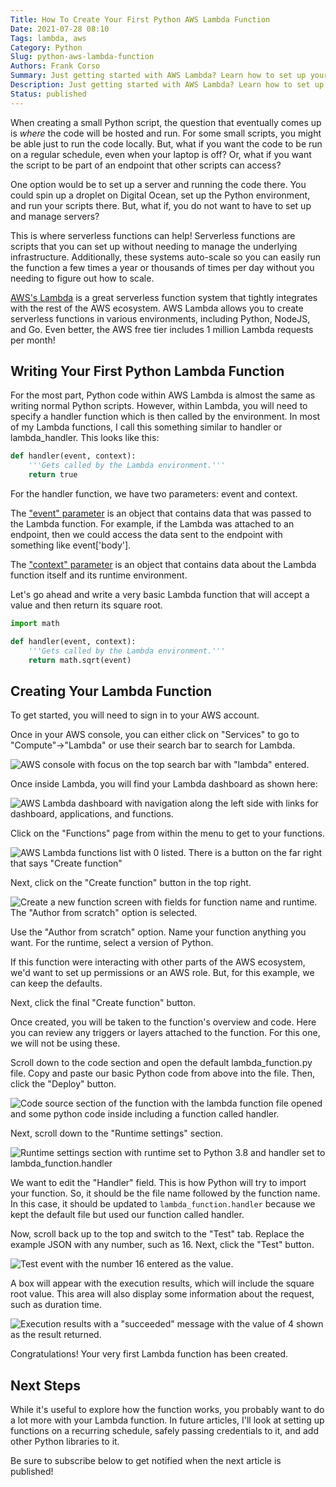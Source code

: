 ```yaml
---
Title: How To Create Your First Python AWS Lambda Function
Date: 2021-07-28 08:10
Tags: lambda, aws
Category: Python
Slug: python-aws-lambda-function
Authors: Frank Corso
Summary: Just getting started with AWS Lambda? Learn how to set up your first Python Lambda function.
Description: Just getting started with AWS Lambda? Learn how to set up your first Python Lambda function.
Status: published
---
```

When creating a small Python script, the question that eventually comes up is *where* the code will be hosted and run. For some small scripts, you might be able just to run the code locally. But, what if you want the code to be run on a regular schedule, even when your laptop is off? Or, what if you want the script to be part of an endpoint that other scripts can access?

One option would be to set up a server and running the code there. You could spin up a droplet on Digital Ocean, set up the Python environment, and run your scripts there. But, what if, you do not want to have to set up and manage servers?

This is where serverless functions can help! Serverless functions are scripts that you can set up without needing to manage the underlying infrastructure. Additionally, these systems auto-scale so you can easily run the function a few times a year or thousands of times per day without you needing to figure out how to scale. 

[AWS's Lambda](https://aws.amazon.com/lambda/) is a great serverless function system that tightly integrates with the rest of the AWS ecosystem. AWS Lambda allows you to create serverless functions in various environments, including Python, NodeJS, and Go. Even better, the AWS free tier includes 1 million Lambda requests per month!

## Writing Your First Python Lambda Function

For the most part, Python code within AWS Lambda is almost the same as writing normal Python scripts. However, within Lambda, you will need to specify a handler function which is then called by the environment. In most of my Lambda functions, I call this something similar to handler or lambda_handler. This looks like this:

```python
def handler(event, context):
    '''Gets called by the Lambda environment.'''
    return true
```

For the handler function, we have two parameters: event and context. 

The ["event" parameter](https://docs.aws.amazon.com/lambda/latest/dg/gettingstarted-concepts.html#gettingstarted-concepts-event) is an object that contains data that was passed to the Lambda function. For example, if the Lambda was attached to an endpoint, then we could access the data sent to the endpoint with something like event['body'].

The ["context" parameter](https://docs.aws.amazon.com/lambda/latest/dg/python-context.html) is an object that contains data about the Lambda function itself and its runtime environment.

Let's go ahead and write a very basic Lambda function that will accept a value and then return its square root.

```python
import math

def handler(event, context):
    '''Gets called by the Lambda environment.'''
    return math.sqrt(event)
```

## Creating Your Lambda Function

To get started, you will need to sign in to your AWS account.

Once in your AWS console, you can either click on "Services" to go to "Compute"->"Lambda" or use their search bar to search for Lambda.

![AWS console with focus on the top search bar with "lambda" entered.]({static}/images/aws-console-lambda-search.png)

Once inside Lambda, you will find your Lambda dashboard as shown here:

![AWS Lambda dashboard with navigation along the left side with links for dashboard, applications, and functions.]({static}/images/aws-lambda-dashboard.png)

Click on the "Functions" page from within the menu to get to your functions.

![AWS Lambda functions list with 0 listed. There is a button on the far right that says "Create function"]({static}/images/aws-lambda-functions.png)

Next, click on the "Create function" button in the top right.

![Create a new function screen with fields for function name and runtime. The "Author from scratch" option is selected.]({static}/images/aws-lambda-create-function.png)

Use the "Author from scratch" option. Name your function anything you want. For the runtime, select a version of Python.

If this function were interacting with other parts of the AWS ecosystem, we'd want to set up permissions or an AWS role. But, for this example, we can keep the defaults.

Next, click the final "Create function" button.

Once created, you will be taken to the function's overview and code. Here you can review any triggers or layers attached to the function. For this one, we will not be using these.

Scroll down to the code section and open the default lambda_function.py file. Copy and paste our basic Python code from above into the file. Then, click the "Deploy" button.

![Code source section of the function with the lambda function file opened and some python code inside including a function called handler.]({static}/images/aws-lambda-code.png)

Next, scroll down to the "Runtime settings" section.

![Runtime settings section with runtime set to Python 3.8 and handler set to lambda_function.handler]({static}/images/aws-lambda-runtime-settings.png)

We want to edit the "Handler" field. This is how Python will try to import your function. So, it should be the file name followed by the function name. In this case, it should be updated to `lambda_function.handler` because we kept the default file but used our function called handler.

Now, scroll back up to the top and switch to the "Test" tab. Replace the example JSON with any number, such as 16. Next, click the "Test" button.

![Test event with the number 16 entered as the value.]({static}/images/aws-lambda-test.png)

A box will appear with the execution results, which will include the square root value. This area will also display some information about the request, such as duration time.

![Execution results with a "succeeded" message with the value of 4 shown as the result returned.]({static}/images/aws-lambda-test-results.png)

Congratulations! Your very first Lambda function has been created.

## Next Steps

While it's useful to explore how the function works, you probably want to do a lot more with your Lambda function. In future articles, I'll look at setting up functions on a recurring schedule, safely passing credentials to it, and add other Python libraries to it.

Be sure to subscribe below to get notified when the next article is published!
